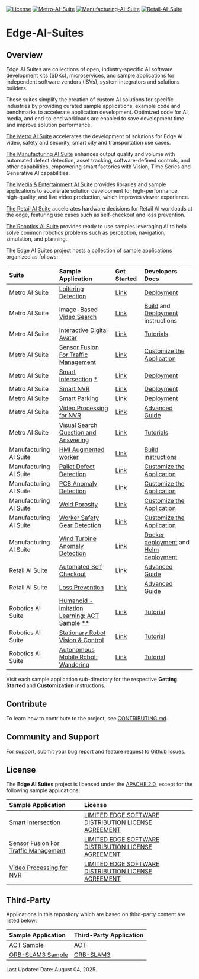 [![License](https://img.shields.io/badge/License-Apache%202.0-blue)]()
[![Metro-AI-Suite](https://img.shields.io/badge/Metro%20AI%20Suite-3%20Samples-green)]()
[![Manufacturing-AI-Suite](https://img.shields.io/badge/Manufacturing%20AI%20Suite-3%20Samples-green)]()
[![Retail-AI-Suite](https://img.shields.io/badge/Retail%20AI%20Suite-2%20Samples-green)]()

# Edge-AI-Suites

## Overview

Edge AI Suites are collections of open, industry-specific AI software development kits (SDKs), microservices, and sample applications for independent software vendors (ISVs), system integrators and solutions builders. 

These suites simplify the creation of custom AI solutions for specific industries by providing curated sample applications, example code and benchmarks to accelerate application development. Optimized code for AI, media, and end-to-end workloads are enabled to save development time and improve solution performance. 

[The Metro AI Suite](metro-ai-suite) accelerates the development of solutions for Edge AI video, safety and security, smart city and transportation use cases. 

[The Manufacturing AI Suite](manufacturing-ai-suite) enhances output quality and volume with automated defect detection, asset tracking, software-defined controls, and other capabilities, empowering smart factories with Vision, Time Series and Generative AI capabilities. 

[The Media & Entertainment AI Suite](media-and-entertainment-ai-suite) provides libraries and sample applications to accelerate solution development for high-performance, high-quality, and live video production, which improves viewer experience.

[The Retail AI Suite](retail-ai-suite) accelerates hardware decisions for Retail AI workloads at the edge, featuring use cases such as self-checkout and loss prevention.

[The Robotics AI Suite](robotics-ai-suite) provides ready to use samples leveraging AI to help solve common robotics problems such as perception, navigation, simulation, and planning.


The Edge AI Suites project hosts a collection of sample applications organized as follows:

| Suite | Sample Application | Get Started | Developers Docs |
|:------|:-------------------|:------------|:----------------|
| Metro AI Suite | [Loitering Detection](metro-ai-suite/metro-vision-ai-app-recipe/loitering-detection) | [Link](metro-ai-suite/metro-vision-ai-app-recipe/loitering-detection/docs/user-guide/get-started.md) | [Deployment](metro-ai-suite/metro-vision-ai-app-recipe/loitering-detection/docs/user-guide/how-to-deploy-with-helm.md) |
| Metro AI Suite | [Image-Based Video Search](metro-ai-suite/image-based-video-search) | [Link](metro-ai-suite/image-based-video-search/docs/user-guide/get-started.md) | [Build](metro-ai-suite/image-based-video-search/docs/user-guide/how-to-build-source.md) and [Deployment](metro-ai-suite/image-based-video-search/docs/user-guide/how-to-deploy-helm.md) instructions |
| Metro AI Suite | [Interactive Digital Avatar](metro-ai-suite/interactive-digital-avatar) | [Link](metro-ai-suite/interactive-digital-avatar/docs/get-started.md) | [Tutorials](metro-ai-suite/interactive-digital-avatar/docs/tutorials.md) |
| Metro AI Suite | [Sensor Fusion For Traffic Management](metro-ai-suite/sensor-fusion-for-traffic-management) | [Link](metro-ai-suite/sensor-fusion-for-traffic-management/docs/user-guide/Get-Started-Guide.md) | [Customize the Application](metro-ai-suite/sensor-fusion-for-traffic-management/docs/user-guide/Advanced-User-Guide.md) |
| Metro AI Suite | [Smart Intersection](metro-ai-suite/metro-vision-ai-app-recipe/smart-intersection) [*](#license) | [Link](metro-ai-suite/metro-vision-ai-app-recipe/smart-intersection/docs/user-guide/get-started.md) | [Deployment](metro-ai-suite/metro-vision-ai-app-recipe/smart-intersection/docs/user-guide/how-to-deploy-helm.md) |
| Metro AI Suite | [Smart NVR](metro-ai-suite/smart-nvr) | [Link](metro-ai-suite/smart-nvr/docs/user-guide/get-started.md) | [Deployment](metro-ai-suite/smart-nvr/docs/user-guide/how-to-build-from-source.md) |
| Metro AI Suite | [Smart Parking](metro-ai-suite/metro-vision-ai-app-recipe/smart-parking) | [Link](metro-ai-suite/metro-vision-ai-app-recipe/smart-parking/docs/user-guide/get-started.md) | [Deployment](metro-ai-suite/metro-vision-ai-app-recipe/smart-parking/docs/user-guide/how-to-deploy-with-helm.md) |
| Metro AI Suite | [Video Processing for NVR](metro-ai-suite/video-processing-for-nvr) | [Link](metro-ai-suite/video-processing-for-nvr/docs/user-guide/get-started-guide.md) | [Advanced Guide](metro-ai-suite/video-processing-for-nvr/docs/user-guide/Overview.md) |
| Metro AI Suite | [Visual Search Question and Answering](metro-ai-suite/visual-search-question-and-answering) | [Link](metro-ai-suite/visual-search-question-and-answering/docs/user-guide/get-started.md) | [Tutorials](metro-ai-suite/visual-search-question-and-answering/docs/user-guide/tutorials.md) |
| Manufacturing AI Suite | [HMI Augmented worker](manufacturing-ai-suite/hmi-augmented-worker/) | [Link](manufacturing-ai-suite/hmi-augmented-worker/docs/user-guide/get-started.md) | [Build instructions](manufacturing-ai-suite/hmi-augmented-worker/docs/user-guide/how-to-build-from-source.md) |
| Manufacturing AI Suite | [Pallet Defect Detection](manufacturing-ai-suite/industrial-edge-insights-vision/apps/pallet-defect-detection) | [Link](manufacturing-ai-suite/industrial-edge-insights-vision/apps/pallet-defect-detection/docs/user-guide/get-started.md) | [Customize the Application](manufacturing-ai-suite/industrial-edge-insights-vision/apps/pallet-defect-detection/docs/user-guide/how-to-use-an-ai-model-and-video-file-of-your-own.md) |
| Manufacturing AI Suite | [PCB Anomaly Detection](manufacturing-ai-suite/industrial-edge-insights-vision/apps/pcb-anomaly-detection) | [Link](manufacturing-ai-suite/industrial-edge-insights-vision/apps/pcb-anomaly-detection/docs/user-guide/get-started.md) | [Customize the Application](manufacturing-ai-suite/industrial-edge-insights-vision/apps/pcb-anomaly-detection/docs/user-guide/how-to-use-an-ai-model-and-video-file-of-your-own.md) |
| Manufacturing AI Suite | [Weld Porosity](manufacturing-ai-suite/industrial-edge-insights-vision/apps/weld-porosity) | [Link](manufacturing-ai-suite/industrial-edge-insights-vision/apps/weld-porosity/docs/user-guide/get-started.md) | [Customize the Application](manufacturing-ai-suite/industrial-edge-insights-vision/apps/weld-porosity/docs/user-guide/how-to-use-an-ai-model-and-video-file-of-your-own.md) |
| Manufacturing AI Suite | [Worker Safety Gear Detection](manufacturing-ai-suite/industrial-edge-insights-vision/apps/worker-safety-gear-detection) | [Link](manufacturing-ai-suite/industrial-edge-insights-vision/apps/worker-safety-gear-detection/docs/user-guide/get-started.md) | [Customize the Application](manufacturing-ai-suite/industrial-edge-insights-vision/apps/worker-safety-gear-detection/docs/user-guide/how-to-use-an-ai-model-and-video-file-of-your-own.md) |
| Manufacturing AI Suite | [Wind Turbine Anomaly Detection](manufacturing-ai-suite/wind-turbine-anomaly-detection/) | [Link](manufacturing-ai-suite/wind-turbine-anomaly-detection/docs/user-guide/get-started.md) | [Docker deployment](manufacturing-ai-suite/wind-turbine-anomaly-detection/docs/user-guide/get-started.md#deploy-with-docker-compose-single-node) and [Helm deployment](manufacturing-ai-suite/wind-turbine-anomaly-detection/docs/user-guide/how-to-deploy-with-helm.md) |
| Retail AI Suite | [Automated Self Checkout](https://github.com/intel-retail/automated-self-checkout) | [Link](https://github.com/intel-retail/automated-self-checkout?tab=readme-ov-file#-quickstart) | [Advanced Guide](https://intel-retail.github.io/documentation/use-cases/automated-self-checkout/automated-self-checkout.html) |
| Retail AI Suite | [Loss Prevention](https://github.com/intel-retail/loss-prevention) | [Link](https://github.com/intel-retail/loss-prevention?tab=readme-ov-file#quickstart) | [Advanced Guide](https://intel-retail.github.io/documentation/use-cases/loss-prevention/loss-prevention.html) |
| Robotics AI Suite | [Humanoid - Imitation Learning: ACT Sample](robotics-ai-suite/pipelines/act-sample) [**](#Third-Party) | [Link](robotics-ai-suite/pipelines/act-sample) | [Tutorial](https://docs.openedgeplatform.intel.com/edge-ai-suites/robotics-ai-suite/main/embodied/sample_pipelines/imitation_learning_act.html) |
| Robotics AI Suite | [Stationary Robot Vision & Control](robotics-ai-suite/robot-vision-control) | [Link](https://docs.openedgeplatform.intel.com/edge-ai-suites/robotics-ai-suite/main/rvc/getstarted.html) | [Tutorial](https://docs.openedgeplatform.intel.com/edge-ai-suites/robotics-ai-suite/main/rvc/development.html) |
| Robotics AI Suite | [Autonomous Mobile Robot: Wandering](robotics-ai-suite/components/wandering) | [Link](robotics-ai-suite/components/wandering) | [Tutorial](https://docs.openedgeplatform.intel.com/edge-ai-suites/robotics-ai-suite/main/robotics/dev_guide/tutorials_amr/navigation/wandering_app/index.html) |


Visit each sample application sub-directory for the respective **Getting Started** and **Customization** instructions.

## Contribute

To learn how to contribute to the project, see [CONTRIBUTING.md](CONTRIBUTING.md).  

## Community and Support

For support, submit your bug report and feature request to [Github Issues](https://github.com/open-edge-platform/edge-ai-suites/issues). 

## License

The **Edge AI Suites** project is licensed under the [APACHE 2.0](LICENSE), except for the following sample applications:

| Sample Application | License |
|:-------------------|:--------|
|[Smart Intersection](metro-ai-suite/metro-vision-ai-app-recipe/smart-intersection) | [LIMITED EDGE SOFTWARE DISTRIBUTION LICENSE AGREEMENT](metro-ai-suite/metro-vision-ai-app-recipe/smart-intersection/LICENSE.txt) |
|[Sensor Fusion For Traffic Management](metro-ai-suite/sensor-fusion-for-traffic-management) | [LIMITED EDGE SOFTWARE DISTRIBUTION LICENSE AGREEMENT](metro-ai-suite/sensor-fusion-for-traffic-management/LICENSE.txt) |
|[Video Processing for NVR](metro-ai-suite/video-processing-for-nvr) | [LIMITED EDGE SOFTWARE DISTRIBUTION LICENSE AGREEMENT](metro-ai-suite/video-processing-for-nvr/LICENSE.txt) |

## Third-Party

Applications in this repository which are based on third-party content are listed below:

| Sample Application | Third-Party Application |
|:-------------------|:------------------------|
|[ACT Sample](robotics-ai-suite/pipelines/act-sample) | [ACT](https://github.com/tonyzhaozh/act) |
|[ORB-SLAM3 Sample](robotics-ai-suite/pipelines/orb-slam3-sample) | [ORB-SLAM3](https://github.com/UZ-SLAMLab/ORB_SLAM3.git) |

Last Updated Date: August 04, 2025.  
 
